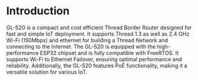 # Introduction

GL-S20 is a compact and cost efficient Thread Border Router designed for fast and simple IoT deployment. It supports Thread 1.3 as well as 2.4 GHz Wi-Fi (150Mbps) and ethernet for building a Thread Network and connecting to the Internet. The GL-S20 is equipped with the high-performance ESP32 chipset and is fully compatible with FreeRTOS. It supports Wi-Fi to Ethernet Failover, ensuring optimal performance and reliability. Additionally, the GL-S20 features PoE functionality, making it a versatile solution for various IoT.
